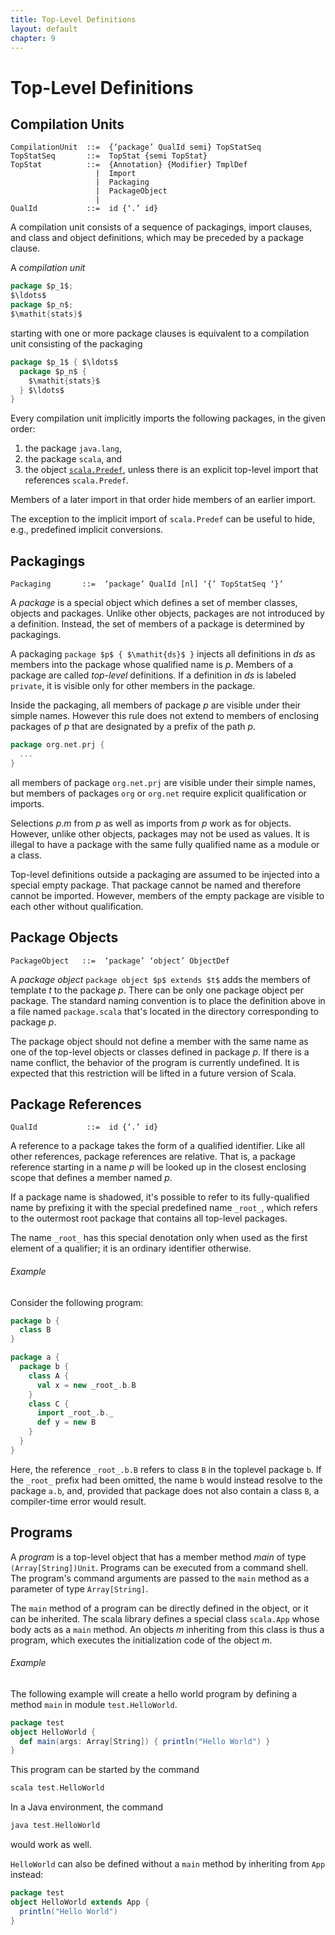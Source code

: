```yaml
---
title: Top-Level Definitions
layout: default
chapter: 9
---
```


# Top-Level Definitions

## Compilation Units

```ebnf
CompilationUnit  ::=  {‘package’ QualId semi} TopStatSeq
TopStatSeq       ::=  TopStat {semi TopStat}
TopStat          ::=  {Annotation} {Modifier} TmplDef
                   |  Import
                   |  Packaging
                   |  PackageObject
                   |
QualId           ::=  id {‘.’ id}
```

A compilation unit consists of a sequence of packagings, import
clauses, and class and object definitions, which may be preceded by a
package clause.

A _compilation unit_

```scala
package $p_1$;
$\ldots$
package $p_n$;
$\mathit{stats}$
```

starting with one or more package
clauses is equivalent to a compilation unit consisting of the
packaging

```scala
package $p_1$ { $\ldots$
  package $p_n$ {
    $\mathit{stats}$
  } $\ldots$
}
```

Every compilation unit implicitly imports the following packages, in the given order:
 1. the package `java.lang`,
 2. the package `scala`, and
 3. the object [`scala.Predef`](12-the-scala-standard-library.html#the-predef-object), unless there is an explicit top-level import that references `scala.Predef`.

Members of a later import in that order hide members of an earlier import.

The exception to the implicit import of `scala.Predef` can be useful to hide, e.g., predefined implicit conversions.

## Packagings

```ebnf
Packaging       ::=  ‘package’ QualId [nl] ‘{’ TopStatSeq ‘}’
```

A _package_ is a special object which defines a set of member classes,
objects and packages.  Unlike other objects, packages are not introduced
by a definition.  Instead, the set of members of a package is determined by
packagings.

A packaging `package $p$ { $\mathit{ds}$ }` injects all
definitions in $\mathit{ds}$ as members into the package whose qualified name
is $p$. Members of a package are called _top-level_ definitions.
If a definition in $\mathit{ds}$ is labeled `private`, it is
visible only for other members in the package.

Inside the packaging, all members of package $p$ are visible under their
simple names. However this rule does not extend to members of enclosing
packages of $p$ that are designated by a prefix of the path $p$.

```scala
package org.net.prj {
  ...
}
```

all members of package `org.net.prj` are visible under their
simple names, but members of packages `org` or `org.net` require
explicit qualification or imports.

Selections $p$.$m$ from $p$ as well as imports from $p$
work as for objects. However, unlike other objects, packages may not
be used as values. It is illegal to have a package with the same fully
qualified name as a module or a class.

Top-level definitions outside a packaging are assumed to be injected
into a special empty package. That package cannot be named and
therefore cannot be imported. However, members of the empty package
are visible to each other without qualification.

## Package Objects

```ebnf
PackageObject   ::=  ‘package’ ‘object’ ObjectDef
```

A _package object_ `package object $p$ extends $t$` adds the
members of template $t$ to the package $p$. There can be only one
package object per package. The standard naming convention is to place
the definition above in a file named `package.scala` that's
located in the directory corresponding to package $p$.

The package object should not define a member with the same name as
one of the top-level objects or classes defined in package $p$. If
there is a name conflict, the behavior of the program is currently
undefined. It is expected that this restriction will be lifted in a
future version of Scala.

## Package References

```ebnf
QualId           ::=  id {‘.’ id}
```

A reference to a package takes the form of a qualified identifier.
Like all other references, package references are relative. That is,
a package reference starting in a name $p$ will be looked up in the
closest enclosing scope that defines a member named $p$.

If a package name is shadowed, it's possible to refer to its
fully-qualified name by prefixing it with
the special predefined name `_root_`, which refers to the
outermost root package that contains all top-level packages.

The name `_root_` has this special denotation only when
used as the first element of a qualifier; it is an ordinary
identifier otherwise.

###### Example
Consider the following program:

```scala
package b {
  class B
}

package a {
  package b {
    class A {
      val x = new _root_.b.B
    }
    class C {
      import _root_.b._
      def y = new B
    }
  }
}

```

Here, the reference `_root_.b.B` refers to class `B` in the
toplevel package `b`. If the `_root_` prefix had been
omitted, the name `b` would instead resolve to the package
`a.b`, and, provided that package does not also
contain a class `B`, a compiler-time error would result.

## Programs

A _program_ is a top-level object that has a member method
_main_ of type `(Array[String])Unit`. Programs can be
executed from a command shell. The program's command arguments are
passed to the `main` method as a parameter of type
`Array[String]`.

The `main` method of a program can be directly defined in the
object, or it can be inherited. The scala library defines a special class
`scala.App` whose body acts as a `main` method.
An objects $m$ inheriting from this class is thus a program,
which executes the initialization code of the object $m$.

###### Example
The following example will create a hello world program by defining
a method `main` in module `test.HelloWorld`.

```scala
package test
object HelloWorld {
  def main(args: Array[String]) { println("Hello World") }
}
```

This program can be started by the command

```scala
scala test.HelloWorld
```

In a Java environment, the command

```scala
java test.HelloWorld
```

would work as well.

`HelloWorld` can also be defined without a `main` method
by inheriting from `App` instead:

```scala
package test
object HelloWorld extends App {
  println("Hello World")
}
```

